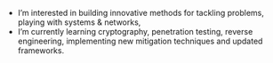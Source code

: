 - I’m interested in building innovative methods for tackling problems, playing with systems & networks,  
- I’m currently learning cryptography, penetration testing, reverse engineering, implementing new mitigation techniques and updated frameworks.
